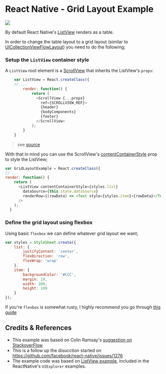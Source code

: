 # React Native - Grid Layout Example

![](https://raw.githubusercontent.com/yelled3/react-native-grid-example/master/demo.gif)

By default React Native's [ListView](https://facebook.github.io/react-native/docs/listview.html) renders as a table.

In order to change the table layout to a grid layout (similar to [UICollectionViewFlowLayout](https://developer.apple.com/library/ios/documentation/UIKit/Reference/UICollectionViewFlowLayout_class/index.html)) you need to do the following;

### Setup the `ListView` container style
A `ListView` root element is a [ScrollView](https://facebook.github.io/react-native/docs/scrollview.html) that inherits the ListView's `props`:

```js
    var ListView = React.createClass({
    // ...
        render: function() {
            return (
              <ScrollView {...props}
                ref={SCROLLVIEW_REF}>
                {header}
                {bodyComponents}
                {footer}
              </ScrollView>
            );
        }
    }
```
> see [source](https://github.com/facebook/react-native/blob/master/Libraries/CustomComponents/ListView/ListView.js#L363-L370)

With that in mind you can use the ScrollView's [contentContainerStyle](https://facebook.github.io/react-native/docs/scrollview.html#contentcontainerstyle) prop to style the ListView;
```js
var GridLayoutExample = React.createClass({
// ...
render: function() {
    return (
      <ListView contentContainerStyle={styles.list}
        dataSource={this.state.dataSource}
        renderRow={(rowData) => <Text style={styles.item}>{rowData}</Text>}
      />
    );
  }
```

### Define the grid layout using flexbox
Using basic `flexbox` we can define whatever grid layout we want;
```js
var styles = StyleSheet.create({
    list: {
        justifyContent: 'center',
        flexDirection: 'row',
        flexWrap: 'wrap'
    },
    item: {
        backgroundColor: '#CCC',
        margin: 10,
        width: 100,
        height: 100
    }
});
```
If you're `flexbox` is somewhat rusty, I highly recommend you go through [this guide](https://css-tricks.com/snippets/css/a-guide-to-flexbox/) 



## Credits & References
* This example was based on Colin Ramsay's [suggestion on StackoverFlow](http://stackoverflow.com/questions/29394297/listview-grid-in-react-native/29395686#29395686)
* This is a follow up the disucction started on https://github.com/facebook/react-native/issues/1276
* The example code was based on [ListView example](https://github.com/facebook/react-native/blob/master/Examples/UIExplorer/ListViewExample.js), included in the ReactNative's `UIExplorer` examples.
